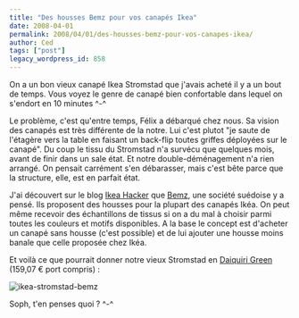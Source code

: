 ```yaml
---
title: "Des housses Bemz pour vos canapés Ikea"
date: 2008-04-01
permalink: 2008/04/01/des-housses-bemz-pour-vos-canapes-ikea/
author: Ced
tags: ["post"]
legacy_wordpress_id: 858
---
```


On a un bon vieux canapé Ikea Stromstad que j'avais acheté il y a un bout de temps. Vous voyez le genre de canapé bien confortable dans lequel on s'endort en 10 minutes ^-^

Le problème, c'est qu'entre temps, Félix a débarqué chez nous. Sa vision des canapés est très différente de la notre. Lui c'est plutot "je saute de l'étagère vers la table en faisant un back-flip toutes griffes déployées sur le canapé". Du coup le tissu du Stromstad n'a survécu que quelques mois, avant de finir dans un sale état. Et notre double-déménagement n'a rien arrangé. On pensait carrément s'en débarasser, mais c'est bête parce que la structure, elle, est en parfait état.

<!-- excerpt -->

J'ai découvert sur le blog [Ikea Hacker](http://ikeahacker.blogspot.com) que [Bemz](http://www.bemz.com), une société  suédoise y a pensé. Ils proposent des housses pour la plupart des canapés Ikéa. On peut même recevoir des échantillons de tissus si on a du mal à choisir parmi toutes les couleurs et motifs disponibles. A la base le concept est d'acheter un canapé sans housse (c'est possible) et de lui ajouter une housse moins banale que celle proposée chez Ikéa.

Et voilà ce que pourrait donner notre vieux Stromstad en <span id="fabricInfoBoxInfo">[Daiquiri Green](http://www.bemz.com/products/2/30/52/0/80/front/) (159,07 € port compris)</span> :

<img src="https://64k.be/wp-content/uploads/2008/04/ikea-stromstad-bemz.jpg" alt="ikea-stromstad-bemz" />

Soph, t'en penses quoi ? ^-^
